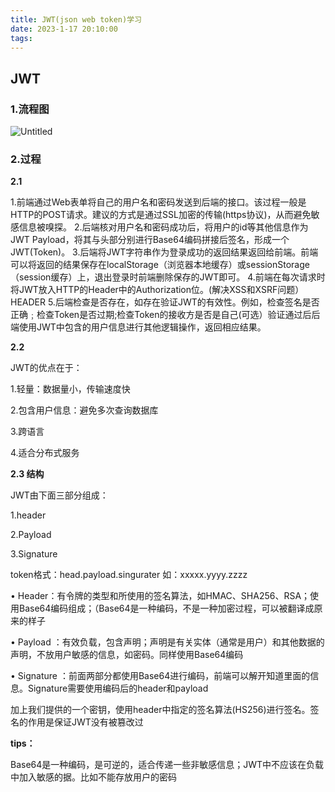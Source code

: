 ```yaml
---
title: JWT(json web token)学习
date: 2023-1-17 20:10:00
tags:
---
```


## JWT

### 1.流程图

![Untitled](https://s3-us-west-2.amazonaws.com/secure.notion-static.com/38d15042-93df-4e77-8ded-fce73cac4aa1/Untitled.png)

### 2.过程

**2.1**

1.前端通过Web表单将自己的用户名和密码发送到后端的接口。该过程一般是HTTP的POST请求。建议的方式是通过SSL加密的传输(https协议)，从而避免敏感信息被嗅探。
2.后端核对用户名和密码成功后，将用户的id等其他信息作为JWT Payload，将其与头部分别进行Base64编码拼接后签名，形成一个JWT(Token)。
3.后端将JWT字符串作为登录成功的返回结果返回给前端。前端可以将返回的结果保存在localStorage（浏览器本地缓存）或sessionStorage（session缓存）上，退出登录时前端删除保存的JWT即可。
4.前端在每次请求时将JWT放入HTTP的Header中的Authorization位。(解决XSS和XSRF问题）HEADER
5.后端检查是否存在，如存在验证JWT的有效性。例如，检查签名是否正确﹔检查Token是否过期;检查Token的接收方是否是自己(可选）验证通过后后端使用JWT中包含的用户信息进行其他逻辑操作，返回相应结果。

**2.2**

JWT的优点在于：

1.轻量：数据量小，传输速度快

2.包含用户信息：避免多次查询数据库

3.跨语言

4.适合分布式服务

**2.3 结构**

JWT由下面三部分组成：

1.header

2.Payload

3.Signature

token格式：head.payload.singurater 如：xxxxx.yyyy.zzzz

• Header：有令牌的类型和所使用的签名算法，如HMAC、SHA256、RSA；使用Base64编码组成；（Base64是一种编码，不是一种加密过程，可以被翻译成原来的样子

• Payload ：有效负载，包含声明；声明是有关实体（通常是用户）和其他数据的声明，不放用户敏感的信息，如密码。同样使用Base64编码

• Signature ：前面两部分都使用Base64进行编码，前端可以解开知道里面的信息。Signature需要使用编码后的header和payload

加上我们提供的一个密钥，使用header中指定的签名算法(HS256)进行签名。签名的作用是保证JWT没有被篡改过

**tips：**

Base64是一种编码，是可逆的，适合传递一些非敏感信息；JWT中不应该在负载中加入敏感的据。比如不能存放用户的密码